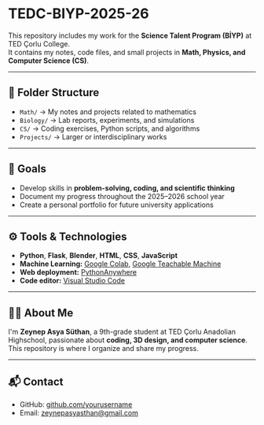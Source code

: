 # TEDC-BIYP-2025-26

This repository includes my work for the **Science Talent Program (BİYP)** at TED Çorlu College.  
It contains my notes, code files, and small projects in **Math, Physics, and Computer Science (CS)**.

---

## 📂 Folder Structure

- `Math/` → My notes and projects related to mathematics  
- `Biology/` → Lab reports, experiments, and simulations  
- `CS/` → Coding exercises, Python scripts, and algorithms  
- `Projects/` → Larger or interdisciplinary works  

---

## 🧠 Goals

- Develop skills in **problem-solving, coding, and scientific thinking**  
- Document my progress throughout the 2025–2026 school year  
- Create a personal portfolio for future university applications  

---

## ⚙️ Tools & Technologies

- **Python**, **Flask**, **Blender**, **HTML**, **CSS**, **JavaScript**
- **Machine Learning:** [Google Colab](https://colab.research.google.com/), [Google Teachable Machine](https://teachablemachine.withgoogle.com/)
- **Web deployment:** [PythonAnywhere](https://www.pythonanywhere.com/)
- **Code editor:** [Visual Studio Code](https://code.visualstudio.com/)

---

## 👩‍💻 About Me

I'm **Zeynep Asya Süthan**, a 9th-grade student at TED Çorlu Anadolian Highschool, passionate about **coding, 3D design, and computer science**.  
This repository is where I organize and share my progress.

---

## 📬 Contact

- GitHub: [github.com/yourusername](https://github.com/zeynepasyasuthan)
- Email: zeynepasyasthan@gmail.com
